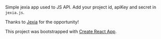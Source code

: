 Simple jexia app used to JS API. Add your project id, apiKey and secret in `jexia.js`.

Thanks to [Jexia](https://www.jexia.com/en/) for the opportunity!


This project was bootstrapped with [Create React App](https://github.com/facebook/create-react-app).
